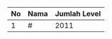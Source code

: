 | No | Nama            | Jumlah Level |
|----|-----------------|--------------|
| 1  | #    |    2011        |
